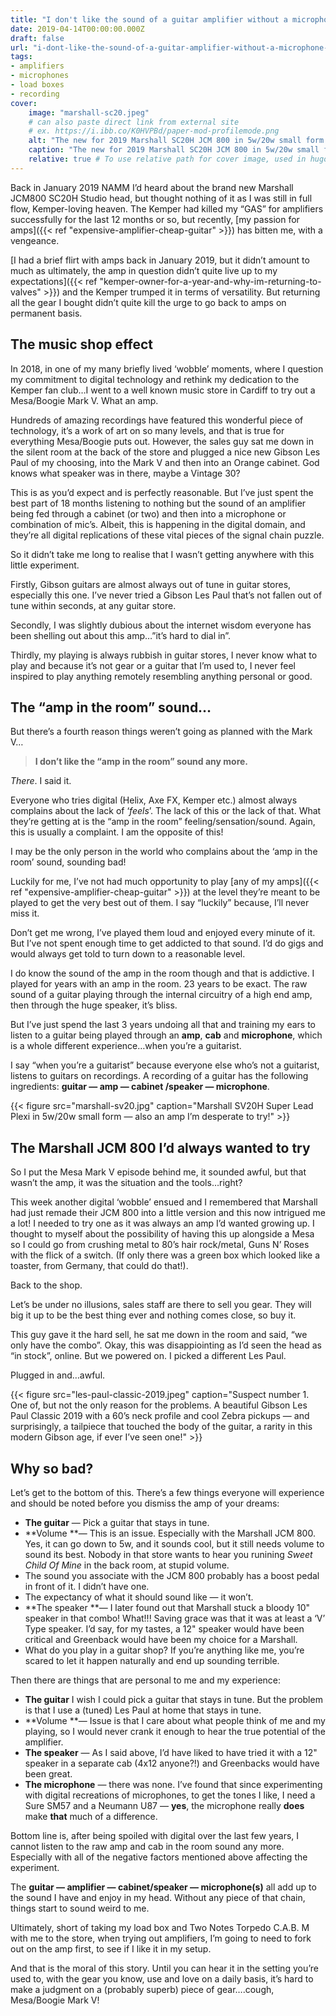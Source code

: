 ```yaml
---
title: "I don't like the sound of a guitar amplifier without a microphone any more!"
date: 2019-04-14T00:00:00.000Z
draft: false
url: "i-dont-like-the-sound-of-a-guitar-amplifier-without-a-microphone-any-more"
tags:
- amplifiers
- microphones
- load boxes
- recording
cover:
    image: "marshall-sc20.jpeg"
    # can also paste direct link from external site
    # ex. https://i.ibb.co/K0HVPBd/paper-mod-profilemode.png
    alt: "The new for 2019 Marshall SC20H JCM 800 in 5w/20w small form."
    caption: "The new for 2019 Marshall SC20H JCM 800 in 5w/20w small form."
    relative: true # To use relative path for cover image, used in hugo Page-bundles
---
```


Back in January 2019 NAMM I’d heard about the brand new Marshall JCM800 SC20H Studio head, but thought nothing of it as I was still in full flow, Kemper-loving heaven. The Kemper had killed my “GAS” for amplifiers successfully for the last 12 months or so, but recently, [my passion for amps]({{< ref "expensive-amplifier-cheap-guitar" >}}) has bitten me, with a vengeance.

[I had a brief flirt with amps back in January 2019, but it didn’t amount to much as ultimately, the amp in question didn’t quite live up to my expectations]({{< ref "kemper-owner-for-a-year-and-why-im-returning-to-valves" >}}) and the Kemper trumped it in terms of versatility. But returning all the gear I bought didn’t quite kill the urge to go back to amps on permanent basis.

## The music shop effect

In 2018, in one of my many briefly lived ‘wobble’ moments, where I question my commitment to digital technology and rethink my dedication to the Kemper fan club…I went to a well known music store in Cardiff to try out a Mesa/Boogie Mark V. What an amp.

Hundreds of amazing recordings have featured this wonderful piece of technology, it’s a work of art on so many levels, and that is true for everything Mesa/Boogie puts out. However, the sales guy sat me down in the silent room at the back of the store and plugged a nice new Gibson Les Paul of my choosing, into the Mark V and then into an Orange cabinet. God knows what speaker was in there, maybe a Vintage 30?

This is as you’d expect and is perfectly reasonable. But I’ve just spent the best part of 18 months listening to nothing but the sound of an amplifier being fed through a cabinet (or two) and then into a microphone or combination of mic’s. Albeit, this is happening in the digital domain, and they’re all digital replications of these vital pieces of the signal chain puzzle.

So it didn’t take me long to realise that I wasn’t getting anywhere with this little experiment.

Firstly, Gibson guitars are almost always out of tune in guitar stores, especially this one. I’ve never tried a Gibson Les Paul that’s not fallen out of tune within seconds, at any guitar store.

Secondly, I was slightly dubious about the internet wisdom everyone has been shelling out about this amp…”it’s hard to dial in”.

Thirdly, my playing is always rubbish in guitar stores, I never know what to play and because it’s not gear or a guitar that I’m used to, I never feel inspired to play anything remotely resembling anything personal or good.

## The “amp in the room” sound…

But there’s a fourth reason things weren’t going as planned with the Mark V…

> **I don’t like the “amp in the room” sound any more.**

*There*. I said it.

Everyone who tries digital (Helix, Axe FX, Kemper etc.) almost always complains about the lack of ‘*feels*’. The lack of this or the lack of that. What they’re getting at is the “amp in the room” feeling/sensation/sound. Again, this is usually a complaint. I am the opposite of this!

I may be the only person in the world who complains about the ‘amp in the room’ sound, sounding bad!

Luckily for me, I’ve not had much opportunity to play [any of my amps]({{< ref "expensive-amplifier-cheap-guitar" >}}) at the level they’re meant to be played to get the very best out of them. I say “luckily” because, I’ll never miss it.

Don’t get me wrong, I’ve played them loud and enjoyed every minute of it. But I’ve not spent enough time to get addicted to that sound. I’d do gigs and would always get told to turn down to a reasonable level.

I do know the sound of the amp in the room though and that is addictive. I played for years with an amp in the room. 23 years to be exact. The raw sound of a guitar playing through the internal circuitry of a high end amp, then through the huge speaker, it’s bliss.

But I’ve just spend the last 3 years undoing all that and training my ears to listen to a guitar being played through an **amp**, **cab** and **microphone**, which is a whole different experience&hellip;when you’re a guitarist.

I say “when you’re a guitarist” because everyone else who’s not a guitarist, listens to guitars on recordings. A recording of a guitar has the following ingredients: **guitar — amp — cabinet /speaker — microphone**.

{{< figure src="marshall-sv20.jpg" caption="Marshall SV20H Super Lead Plexi in 5w/20w small form — also an amp I’m desperate to try!" >}}

## The Marshall JCM 800 I’d always wanted to try

So I put the Mesa Mark V episode behind me, it sounded awful, but that wasn’t the amp, it was the situation and the tools…right?

This week another digital ‘wobble’ ensued and I remembered that Marshall had just remade their JCM 800 into a little version and this now intrigued me a lot! I needed to try one as it was always an amp I’d wanted growing up. I thought to myself about the possibility of having this up alongside a Mesa so I could go from crushing metal to 80’s hair rock/metal, Guns N’ Roses with the flick of a switch. (If only there was a green box which looked like a toaster, from Germany, that could do that!).

Back to the shop.

Let’s be under no illusions, sales staff are there to sell you gear. They will big it up to be the best thing ever and nothing comes close, so buy it.

This guy gave it the hard sell, he sat me down in the room and said, “we only have the combo”. Okay, this was disappiointing as I’d seen the head as “in stock”, online. But we powered on. I picked a different Les Paul.

Plugged in and&hellip;awful.

{{< figure src="les-paul-classic-2019.jpeg" caption="Suspect number 1. One of, but not the only reason for the problems. A beautiful Gibson Les Paul Classic 2019 with a 60’s neck profile and cool Zebra pickups — and surprisingly, a tailpiece that touched the body of the guitar, a rarity in this modern Gibson age, if ever I’ve seen one!" >}}

## Why so bad?

Let’s get to the bottom of this. There’s a few things everyone will experience and should be noted before you dismiss the amp of your dreams:

- **The guitar** — Pick a guitar that stays in tune.
- **Volume **— This is an issue. Especially with the Marshall JCM 800. Yes, it can go down to 5w, and it sounds cool, but it still needs volume to sound its best. Nobody in that store wants to hear you runining *Sweet Child Of Mine* in the back room, at stupid volume.
- The sound you associate with the JCM 800 probably has a boost pedal in front of it. I didn’t have one.
- The expectancy of what it should sound like — it won’t.
- **The speaker **— I later found out that Marshall stuck a bloody 10" speaker in that combo! What!!! Saving grace was that it was at least a ‘V’ Type speaker. I’d say, for my tastes, a 12" speaker would have been critical and Greenback would have been my choice for a Marshall.
- What do you play in a guitar shop? If you’re anything like me, you’re scared to let it happen naturally and end up sounding terrible.

Then there are things that are personal to me and my experience:

- **The guitar** I wish I could pick a guitar that stays in tune. But the problem is that I use a (tuned) Les Paul at home that stays in tune.
- **Volume **— Issue is that I care about what people think of me and my playing, so I would never crank it enough to hear the true potential of the amplifier.
- **The speaker** — As I said above, I’d have liked to have tried it with a 12" speaker in a separate cab (4x12 anyone?!) and Greenbacks would have been great.
- **The microphone** — there was none. I’ve found that since experimenting with digital recreations of microphones, to get the tones I like, I need a Sure SM57 and a Neumann U87 — **yes**, the microphone really **does** make **that** much of a difference.

Bottom line is, after being spoiled with digital over the last few years, I cannot listen to the raw amp and cab in the room sound any more. Especially with all of the negative factors mentioned above affecting the experiment.

The **guitar — amplifier — cabinet/speaker — microphone(s)** all add up to the sound I have and enjoy in my head. Without any piece of that chain, things start to sound weird to me.

Ultimately, short of taking my load box and Two Notes Torpedo C.A.B. M with me to the store, when trying out amplifiers, I’m going to need to fork out on the amp first, to see if I like it in my setup.

And that is the moral of this story. Until you can hear it in the setting you’re used to, with the gear you know, use and love on a daily basis, it’s hard to make a judgment on a (probably superb) piece of gear….cough, Mesa/Boogie Mark V!
